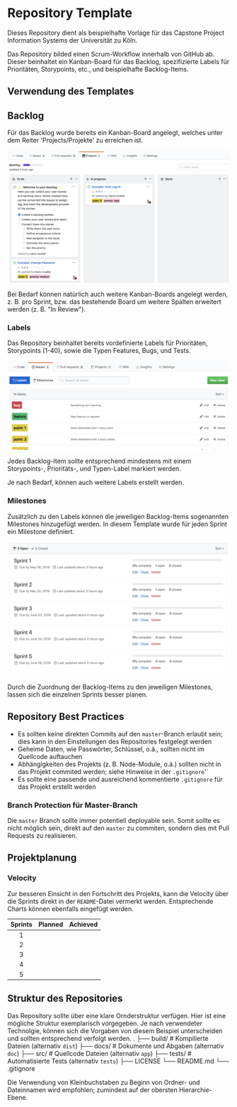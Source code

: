 # Repository Template

Dieses Repository dient als beispielhafte Vorlage für das Capstone Project Information Systems der Universität zu Köln.

Das Repository bilded einen Scrum-Workflow innerhalb von GitHub ab. Dieser beinhaltet ein Kanban-Board für das Backlog, spezifizierte Labels für Prioritäten, Storypoints, etc., und beispielhafte Backlog-Items.

## Verwendung des Templates

## Backlog

Für das Backlog wurde bereits ein Kanban-Board angelegt, welches unter dem Reiter 'Projects/Projekte' zu erreichen ist.

![Backlog](assets/img/backlog.png)

Bei Bedarf können natürlich auch weitere Kanban-Boards angelegt werden, z. B. pro Sprint, bzw. das bestehende Board um weitere Spalten erweitert werden (z. B. "In Review").

### Labels

Das Repository beinhaltet bereits vordefinierte Labels für Prioritäten, Storypoints (1-40), sowie die Typen Features, Bugs, und Tests.

![Labels](assets/img/labels.png)

Jedes Backlog-Item sollte entsprechend mindestens mit einem Storypoints-, Prioritäts-, und Typen-Label markiert werden.

Je nach Bedarf, können auch weitere Labels erstellt werden.

### Milestones

Zusätzlich zu den Labels können die jeweiligen Backlog-Items sogenannten Milestones hinzugefügt werden. In diesem Template wurde für jeden Sprint ein Milestone definiert.

![Milestones](assets/img/milestones.png)

Durch die Zuordnung der Backlog-Items zu den jeweiligen Milestones, lassen sich die einzelnen Sprints besser planen.

## Repository Best Practices

- Es sollten keine direkten Commits auf den `master`-Branch erlaubt sein; dies kann in den Einstellungen des Repositories festgelegt werden
- Geheime Daten, wie Passwörter, Schlüssel, o.ä., sollten nicht im Quellcode auftauchen
- Abhängigkeiten des Projekts (z. B. Node-Module, o.ä.) sollten nicht in das Projekt commited werden; siehe Hinweise in der `.gitignore`'`
- Es sollte eine passende und ausreichend kommentierte `.gitignore` für das Projekt erstellt werden

### Branch Protection für Master-Branch

Die `master` Branch sollte immer potentiell deployable sein. Somit sollte es nicht möglich sein, direkt auf den `master` zu commiten, sondern dies mit Pull Requests zu realisieren.

## Projektplanung

### Velocity

Zur besseren Einsicht in den Fortschritt des Projekts, kann die Velocity über die Sprints direkt in der `README`-Datei vermerkt werden. Entsprechende Charts können ebenfalls eingefügt werden.

| Sprints | Planned | Achieved |
|:-------:|:-------:|:--------:|
|    1    |         |          |
|    2    |         |          |
|    3    |         |          |
|    4    |         |          |
|    5    |         |          |

## Struktur des Repositories

Das Repository sollte über eine klare Ornderstruktur verfügen. Hier ist eine mögliche Struktur exemplarisch vorgegeben. Je nach verwendeter Technolgie, können sich die Vorgaben von diesem Beispiel unterscheiden und sollten entsprechend verfolgt werden.
    .
    ├── build/                   # Kompilierte Dateien (alternativ `dist`)
    ├── docs/                    # Dokumente und Abgaben (alternativ `doc`)
    ├── src/                     # Quellcode Dateien (alternativ `app`)
    ├── tests/                   # Automatisierte Tests (alternativ `tests`)
    ├── LICENSE
    └── README.md
    └── .gitignore

Die Verwendung von Kleinbuchstaben zu Beginn von Ordner- und Dateinnamen wird empfohlen; zumindest auf der obersten Hierarchie-Ebene.
